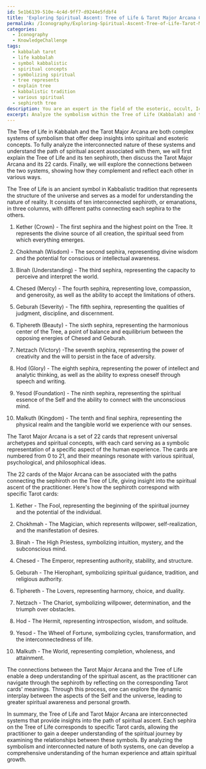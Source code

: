 ```yaml
---
id: 5e1b6139-510e-4c4d-9ff7-d9244e5fdbf4
title: 'Exploring Spiritual Ascent: Tree of Life & Tarot Major Arcana Connections'
permalink: /Iconography/Exploring-Spiritual-Ascent-Tree-of-Life-Tarot-Major-Arcana-Connections/
categories:
  - Iconography
  - KnowledgeChallenge
tags:
  - kabbalah tarot
  - life kabbalah
  - symbol kabbalistic
  - spiritual concepts
  - symbolizing spiritual
  - tree represents
  - explain tree
  - kabbalistic tradition
  - various spiritual
  - sephiroth tree
description: You are an expert in the field of the esoteric, occult, Iconography and Education. You are a writer of tests, challenges, books and deep knowledge on Iconography for initiates and students to gain deep insights and understanding from. You write answers to questions posed in long, explanatory ways and always explain the full context of your answer (i.e., related concepts, formulas, examples, or history), as well as the step-by-step thinking process you take to answer the challenges. Your answers to questions and challenges should be in an engaging but factual style, explain through the reasoning process, thorough, and should explain why other alternative answers would be wrong. Summarize the key themes, ideas, and conclusions at the end.
excerpt: Analyze the symbolism within the Tree of Life (Kabbalah) and the Tarot Major Arcana, identifying how each sephiroth (emanation) corresponds with a specific Tarot card, and elucidate the interconnected nature of these systems that allows a deeper understanding of the path of spiritual ascent.
---
```

The Tree of Life in Kabbalah and the Tarot Major Arcana are both complex systems of symbolism that offer deep insights into spiritual and esoteric concepts. To fully analyze the interconnected nature of these systems and understand the path of spiritual ascent associated with them, we will first explain the Tree of Life and its ten sephiroth, then discuss the Tarot Major Arcana and its 22 cards. Finally, we will explore the connections between the two systems, showing how they complement and reflect each other in various ways.

The Tree of Life is an ancient symbol in Kabbalistic tradition that represents the structure of the universe and serves as a model for understanding the nature of reality. It consists of ten interconnected sephiroth, or emanations, in three columns, with different paths connecting each sephira to the others.

1. Kether (Crown) - The first sephira and the highest point on the Tree. It represents the divine source of all creation, the spiritual seed from which everything emerges.

2. Chokhmah (Wisdom) - The second sephira, representing divine wisdom and the potential for conscious or intellectual awareness.

3. Binah (Understanding) - The third sephira, representing the capacity to perceive and interpret the world.

4. Chesed (Mercy) - The fourth sephira, representing love, compassion, and generosity, as well as the ability to accept the limitations of others.

5. Geburah (Severity) - The fifth sephira, representing the qualities of judgment, discipline, and discernment.

6. Tiphereth (Beauty) - The sixth sephira, representing the harmonious center of the Tree, a point of balance and equilibrium between the opposing energies of Chesed and Geburah.

7. Netzach (Victory) -The seventh sephira, representing the power of creativity and the will to persist in the face of adversity.

8. Hod (Glory) - The eighth sephira, representing the power of intellect and analytic thinking, as well as the ability to express oneself through speech and writing.

9. Yesod (Foundation) - The ninth sephira, representing the spiritual essence of the Self and the ability to connect with the unconscious mind.

10. Malkuth (Kingdom) - The tenth and final sephira, representing the physical realm and the tangible world we experience with our senses.

The Tarot Major Arcana is a set of 22 cards that represent universal archetypes and spiritual concepts, with each card serving as a symbolic representation of a specific aspect of the human experience. The cards are numbered from 0 to 21, and their meanings resonate with various spiritual, psychological, and philosophical ideas.

The 22 cards of the Major Arcana can be associated with the paths connecting the sephiroth on the Tree of Life, giving insight into the spiritual ascent of the practitioner. Here's how the sephiroth correspond with specific Tarot cards:

1. Kether - The Fool, representing the beginning of the spiritual journey and the potential of the individual.

2. Chokhmah - The Magician, which represents willpower, self-realization, and the manifestation of desires.

3. Binah - The High Priestess, symbolizing intuition, mystery, and the subconscious mind.

4. Chesed - The Emperor, representing authority, stability, and structure.

5. Geburah - The Hierophant, symbolizing spiritual guidance, tradition, and religious authority.

6. Tiphereth - The Lovers, representing harmony, choice, and duality.

7. Netzach - The Chariot, symbolizing willpower, determination, and the triumph over obstacles.

8. Hod - The Hermit, representing introspection, wisdom, and solitude.

9. Yesod - The Wheel of Fortune, symbolizing cycles, transformation, and the interconnectedness of life.

10. Malkuth - The World, representing completion, wholeness, and attainment.

The connections between the Tarot Major Arcana and the Tree of Life enable a deep understanding of the spiritual ascent, as the practitioner can navigate through the sephiroth by reflecting on the corresponding Tarot cards' meanings. Through this process, one can explore the dynamic interplay between the aspects of the Self and the universe, leading to greater spiritual awareness and personal growth.

In summary, the Tree of Life and Tarot Major Arcana are interconnected systems that provide insights into the path of spiritual ascent. Each sephira on the Tree of Life corresponds to specific Tarot cards, allowing the practitioner to gain a deeper understanding of the spiritual journey by examining the relationships between these symbols. By analyzing the symbolism and interconnected nature of both systems, one can develop a comprehensive understanding of the human experience and attain spiritual growth.

